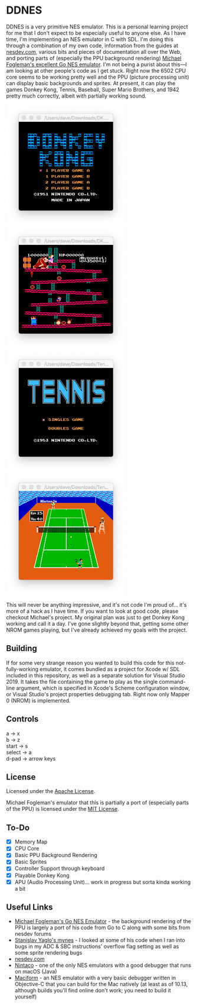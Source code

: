 # DDNES
DDNES is a very primitive NES emulator. This is a personal learning project for me that I don't expect to be especially useful to anyone else. As I have time, I'm implementing an NES emulator in C with SDL. I'm doing this through a combination of my own code, information from the guides at [nesdev.com](https://www.nesdev.com/), various bits and pieces of documentation all over the Web, and porting parts of (especially the PPU background rendering) [Michael Fogleman's excellent Go NES emulator](https://github.com/fogleman/nes). I'm not being a purist about this—I am looking at other people's code as I get stuck. Right now the 6502 CPU core seems to be working pretty well and the PPU (picture processing unit) can display basic backgrounds and sprites. At present, it can play the games Donkey Kong, Tennis, Baseball, Super Mario Brothers, and 1942 pretty much correctly, albeit with partially working sound.

![dk1](dk1.png) ![dk2](dk2.png)
![tennis1](tennis1.png) ![tennis2](tennis2.png)

This will never be anything impressive, and it's not code I'm proud of... it's more of a hack as I have time. If you want to look at good code, please checkout Michael's project. My original plan was just to get Donkey Kong working and call it a day. I've gone slightly beyond that, getting some other NROM games playing, but I've already achieved my goals with the project.

## Building

If for some very strange reason you wanted to build this code for this not-fully-working emulator, it comes bundled as a project for Xcode w/ SDL included in this repository, as well as a separate solution for Visual Studio 2019. It takes the file containing the game to play as the single command-line argument, which is specified in Xcode's Scheme configuration window, or Visual Studio's project properties debugging tab. Right now only Mapper 0 (NROM) is implemented.

## Controls

a -> x  
b -> z  
start -> s  
select -> a  
d-pad -> arrow keys

## License

Licensed under the [Apache License](LICENSE).

Michael Fogleman's emulator that this is partially a port of (especially parts of the PPU) is licensed under the [MIT License](https://github.com/fogleman/nes/blob/master/LICENSE.md).

## To-Do
- [X] Memory Map
- [X] CPU Core
- [X] Basic PPU Background Rendering
- [X] Basic Sprites
- [X] Controller Support through keyboard
- [X] Playable Donkey Kong
- [X] APU (Audio Processing Unit)... work in progress but sorta kinda working a bit

## Useful Links
- [Michael Fogleman's Go NES Emulator](https://github.com/fogleman/nes) - the background rendering of the PPU is largely a port of his code from Go to C along with some bits from nesdev forums
- [Stanislav Yaglo's mynes](https://github.com/yaglo/mynes) - I looked at some of his code when I ran into bugs in my ADC & SBC instructions' overflow flag setting as well as some sprite rendering bugs
- [nesdev.com](https://www.nesdev.com/)
- [Nintaco](http://nintaco.com) - one of the only NES emulators with a good debugger that runs on macOS (Java)
- [Maciform](https://github.com/macifom/macifom) - an NES emulator with a very basic debugger written in Objective-C that you can build for the Mac natively (at least as of 10.13, although builds you'll find online don't work; you need to build it yourself)

